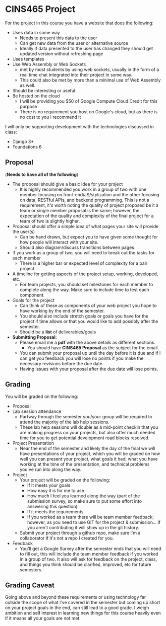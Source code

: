 # CINS465 Project

For the project in this course you have a website that does the following:

* Uses data in some way
  * Needs to present this data to the user
  * Can get new data from the user or alternative source
  * Ideally if data presented to the user has changed they should get updated version without refreshing page
* Uses templates
* Use Web Assembly or Web Sockets
  * met by most students by using web sockets, usually in the form of a real time chat integrated into their project in some way. 
  * This could also be met by more than a minimal use of Web Assembly as well. 
* Should be interesting or useful.
* Be hosted on the cloud
  * I will be providing you $50 of Google Compute Cloud Credit for this purpose
  * There is no requirement you host on Google's cloud, but as there is no cost to you I recommend it
  
I will only be supporting development with the technologies discussed in class:

* Django 3+
* Foundations 6

## Proposal

(**Needs to have all of the following**)
 * The proposal should give a basic idea for your project
   * It is highly recommended you work in a group of two with one member focusing on front-end/JS/stylization and the other focusing on data, RESTful APIs, and backend programming. This is not a requirement, it's worth noting the quality of project proposed be it a team or single member proposal is the same; however, the expectation of the quality and complexity of the final project for a team of two is slightly higher. 
 * Proposal should offer a simple idea of what pages your site will provide the user(s)
   * Can be hand drawn, but expect you to have given some thought for how people will interact with your site.
   * Should also diagram/discuss transitions between pages
 * If you work as a group of two, you will need to break out the tasks for each member
   * There is a higher bar or expected level of complexity for a pair project. 
 * A timeline for getting aspects of the project setup, working, developed, etc.
   * For team projects, you should set milestones for each member to complete along the way. Make sure to include time to test each component. 
 * Goals for the project
   * Can think of these as components of your web project you hope to have working by the end of the semester.
   * You should also include stretch goals or goals you have for the project if time allows or that you would like to add possibly after the semester. 
   * Should be a **list** of deliverables/goals
 * **Submitting Proposal:** 
   * Please email me a **pdf** with the above details as different sections.
     * You should have **CINS465 Proposal** as the subject for the email. 
   * You can submit your proposal up until the day before it is due and if I can get you feedback you will lose no points if you make the necessary revisions before the due date.
   * Having issues with your proposal after the due date will lose points. 
   
## Grading


You will be graded on the following:

* Proposal
* Lab session attendance
  * Partway through the semester you/your group will be required to attend the majority of the lab help sessions.
  * These lab help sessions will double as a mid-point checkin that you are making progress on your projects, but also offer much needed time for you to get potential development road blocks resolved. 
* Project Presentation
  * Near the end of the semester and likely the day of the final we will have presentations of your project, which you will be graded on how well you can present your project, what goals it had, what you have working at the time of the presentation, and technical problems you've run into along the way.
* Project
  * Your project will be graded on the following:
    * If it meets your goals
    * How easy it is for me to use
    * How much I feel you learned along the way (part of the submission survey, so make sure to put some effort into answering this question)
    * If it meets the requirements
    * If you worked as a team there will be team member feedback; however, as you need to use GIT for the project & submission... if you aren't contributing it will show up in the git history. 
  * Submit your project through a github repo, make sure I'm a collaborator if it's not a repo I created for you.
* Feedback
  * You'll get a Google Survey after the semester ends that you will need to fill out, this will include the team member feedback if you worked in a group of two. It also will ask for feedback on the project, class, and things you think should be clarified, improved, etc for future semesters. 
  
## Grading Caveat

Going above and beyond these requirements or using technology far outside the scope of what I've covered in the semester but coming up short on your project goals in the end, can still lead to a good grade. I weigh ambition and self interest in learning new things for this course heavily even if it means all your goals are not met. 

